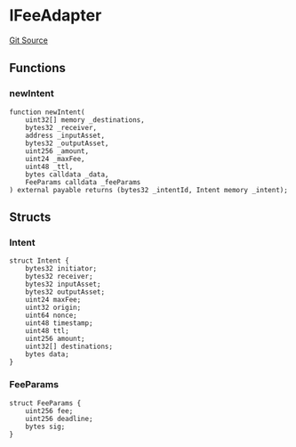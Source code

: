 # IFeeAdapter
[Git Source](https://github.com/malda-protocol/malda-lending/blob/01abcfb9040cf303f2a5fc706b3c3af752e0b27a/src\interfaces\external\everclear\IFeeAdapter.sol)


## Functions
### newIntent


```solidity
function newIntent(
    uint32[] memory _destinations,
    bytes32 _receiver,
    address _inputAsset,
    bytes32 _outputAsset,
    uint256 _amount,
    uint24 _maxFee,
    uint48 _ttl,
    bytes calldata _data,
    FeeParams calldata _feeParams
) external payable returns (bytes32 _intentId, Intent memory _intent);
```

## Structs
### Intent

```solidity
struct Intent {
    bytes32 initiator;
    bytes32 receiver;
    bytes32 inputAsset;
    bytes32 outputAsset;
    uint24 maxFee;
    uint32 origin;
    uint64 nonce;
    uint48 timestamp;
    uint48 ttl;
    uint256 amount;
    uint32[] destinations;
    bytes data;
}
```

### FeeParams

```solidity
struct FeeParams {
    uint256 fee;
    uint256 deadline;
    bytes sig;
}
```

